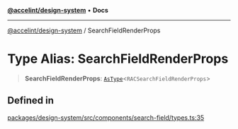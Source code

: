 [**@accelint/design-system**](../README.md) • **Docs**

***

[@accelint/design-system](../README.md) / SearchFieldRenderProps

# Type Alias: SearchFieldRenderProps

> **SearchFieldRenderProps**: [`AsType`](AsType.md)\<`RACSearchFieldRenderProps`\>

## Defined in

[packages/design-system/src/components/search-field/types.ts:35](https://github.com/gohypergiant/standard-toolkit/blob/258694cea8ed8bbd956b3cf5da47c2c9debcf127/packages/design-system/src/components/search-field/types.ts#L35)
